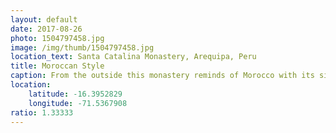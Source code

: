 ```yaml
---
layout: default
date: 2017-08-26
photo: 1504797458.jpg
image: /img/thumb/1504797458.jpg
location_text: Santa Catalina Monastery, Arequipa, Peru
title: Moroccan Style
caption: From the outside this monastery reminds of Morocco with its simple but colorful redish external walls while inside it is even more colorful and decorated!
location:
    latitude: -16.3952829
    longitude: -71.5367908
ratio: 1.33333
---
```

